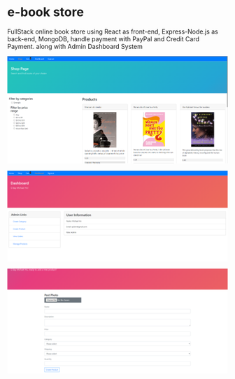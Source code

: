 # e-book store

FullStack online book store using React as front-end, Express-Node.js as back-end, MongoDB, handle payment with PayPal and Credit Card Payment. along with Admin Dashboard System

![Alt text](0.PNG)

![Alt text](1.PNG)

![Alt text](2.PNG)